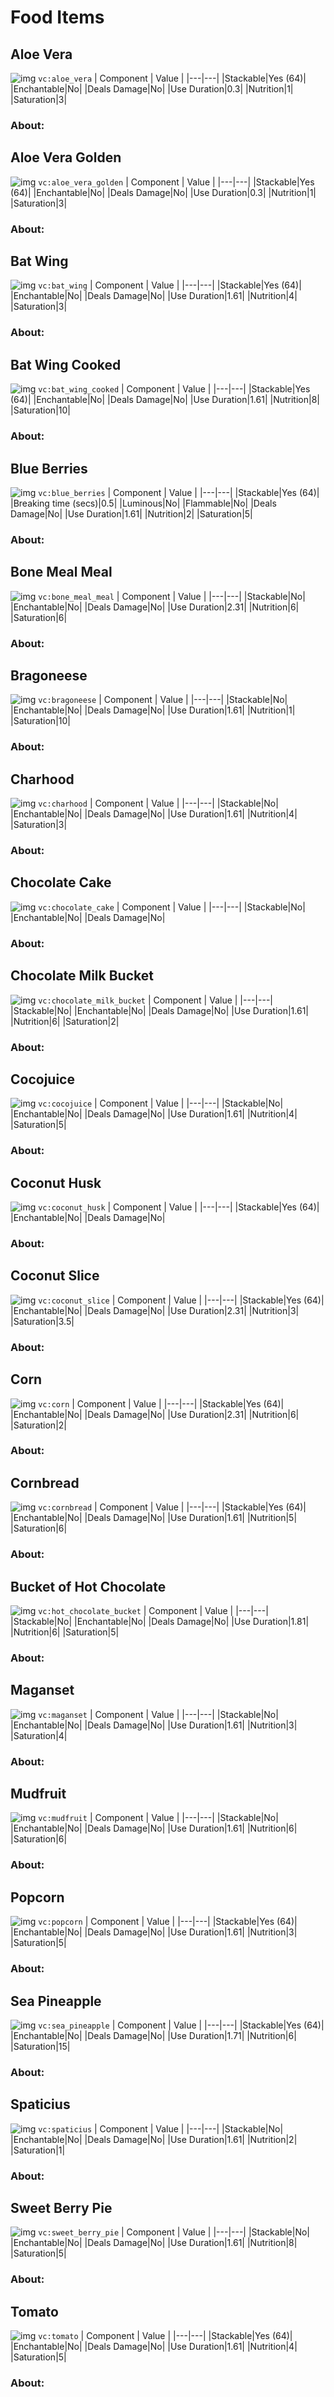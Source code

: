 # Food Items


## Aloe Vera
![img](../ass-sets/items/aloe_vera.png)
`vc:aloe_vera`
| Component | Value |
|---|---|
|Stackable|Yes (64)|
|Enchantable|No|
|Deals Damage|No|
|Use Duration|0.3|
|Nutrition|1|
|Saturation|3|

### About: 


## Aloe Vera Golden
![img](../ass-sets/items/aloe_vera_golden.png)
`vc:aloe_vera_golden`
| Component | Value |
|---|---|
|Stackable|Yes (64)|
|Enchantable|No|
|Deals Damage|No|
|Use Duration|0.3|
|Nutrition|1|
|Saturation|3|

### About: 



## Bat Wing
![img](../ass-sets/items/bat_wing.png)
`vc:bat_wing`
| Component | Value |
|---|---|
|Stackable|Yes (64)|
|Enchantable|No|
|Deals Damage|No|
|Use Duration|1.61|
|Nutrition|4|
|Saturation|3|

### About: 


## Bat Wing Cooked
![img](../ass-sets/items/bat_wing_cooked.png)
`vc:bat_wing_cooked`
| Component | Value |
|---|---|
|Stackable|Yes (64)|
|Enchantable|No|
|Deals Damage|No|
|Use Duration|1.61|
|Nutrition|8|
|Saturation|10|

### About: 


## Blue Berries
![img](../ass-sets/items/blue_berries.png)
`vc:blue_berries`
| Component | Value |
|---|---|
|Stackable|Yes (64)|
|Breaking time (secs)|0.5|
|Luminous|No|
|Flammable|No|
|Deals Damage|No|
|Use Duration|1.61|
|Nutrition|2|
|Saturation|5|

### About: 


## Bone Meal Meal
![img](../ass-sets/items/bone_meal_meal.png)
`vc:bone_meal_meal`
| Component | Value |
|---|---|
|Stackable|No|
|Enchantable|No|
|Deals Damage|No|
|Use Duration|2.31|
|Nutrition|6|
|Saturation|6|

### About: 


## Bragoneese
![img](../ass-sets/items/bragoneese.png)
`vc:bragoneese`
| Component | Value |
|---|---|
|Stackable|No|
|Enchantable|No|
|Deals Damage|No|
|Use Duration|1.61|
|Nutrition|1|
|Saturation|10|

### About: 


## Charhood
![img](../ass-sets/items/charhood.png)
`vc:charhood`
| Component | Value |
|---|---|
|Stackable|No|
|Enchantable|No|
|Deals Damage|No|
|Use Duration|1.61|
|Nutrition|4|
|Saturation|3|

### About: 


## Chocolate Cake
![img](../ass-sets/items/chocolate_cake.png)
`vc:chocolate_cake`
| Component | Value |
|---|---|
|Stackable|No|
|Enchantable|No|
|Deals Damage|No|

### About: 


## Chocolate Milk Bucket
![img](../ass-sets/items/chocolate_milk_bucket.png)
`vc:chocolate_milk_bucket`
| Component | Value |
|---|---|
|Stackable|No|
|Enchantable|No|
|Deals Damage|No|
|Use Duration|1.61|
|Nutrition|6|
|Saturation|2|

### About: 


## Cocojuice
![img](../ass-sets/items/cocojuice.png)
`vc:cocojuice`
| Component | Value |
|---|---|
|Stackable|No|
|Enchantable|No|
|Deals Damage|No|
|Use Duration|1.61|
|Nutrition|4|
|Saturation|5|

### About: 


## Coconut Husk
![img](../ass-sets/items/coconut_husk.png)
`vc:coconut_husk`
| Component | Value |
|---|---|
|Stackable|Yes (64)|
|Enchantable|No|
|Deals Damage|No|

### About: 


## Coconut Slice
![img](../ass-sets/items/coconut_slice.png)
`vc:coconut_slice`
| Component | Value |
|---|---|
|Stackable|Yes (64)|
|Enchantable|No|
|Deals Damage|No|
|Use Duration|2.31|
|Nutrition|3|
|Saturation|3.5|

### About: 



## Corn
![img](../ass-sets/items/corn.png)
`vc:corn`
| Component | Value |
|---|---|
|Stackable|Yes (64)|
|Enchantable|No|
|Deals Damage|No|
|Use Duration|2.31|
|Nutrition|6|
|Saturation|2|

### About: 


## Cornbread
![img](../ass-sets/items/cornbread.png)
`vc:cornbread`
| Component | Value |
|---|---|
|Stackable|Yes (64)|
|Enchantable|No|
|Deals Damage|No|
|Use Duration|1.61|
|Nutrition|5|
|Saturation|6|

### About: 


## Bucket of Hot Chocolate
![img](../ass-sets/items/hot_chocolate_bucket.png)
`vc:hot_chocolate_bucket`
| Component | Value |
|---|---|
|Stackable|No|
|Enchantable|No|
|Deals Damage|No|
|Use Duration|1.81|
|Nutrition|6|
|Saturation|5|

### About: 


## Maganset
![img](../ass-sets/items/maganset.png)
`vc:maganset`
| Component | Value |
|---|---|
|Stackable|No|
|Enchantable|No|
|Deals Damage|No|
|Use Duration|1.61|
|Nutrition|3|
|Saturation|4|

### About: 


## Mudfruit
![img](../ass-sets/items/mudfruit.png)
`vc:mudfruit`
| Component | Value |
|---|---|
|Stackable|No|
|Enchantable|No|
|Deals Damage|No|
|Use Duration|1.61|
|Nutrition|6|
|Saturation|6|

### About: 


## Popcorn
![img](../ass-sets/items/popcorn.png)
`vc:popcorn`
| Component | Value |
|---|---|
|Stackable|Yes (64)|
|Enchantable|No|
|Deals Damage|No|
|Use Duration|1.61|
|Nutrition|3|
|Saturation|5|

### About: 


## Sea Pineapple
![img](../ass-sets/items/sea_pineapple.png)
`vc:sea_pineapple`
| Component | Value |
|---|---|
|Stackable|Yes (64)|
|Enchantable|No|
|Deals Damage|No|
|Use Duration|1.71|
|Nutrition|6|
|Saturation|15|

### About: 



## Spaticius
![img](../ass-sets/items/spaticius.png)
`vc:spaticius`
| Component | Value |
|---|---|
|Stackable|No|
|Enchantable|No|
|Deals Damage|No|
|Use Duration|1.61|
|Nutrition|2|
|Saturation|1|

### About: 



## Sweet Berry Pie
![img](../ass-sets/items/sweet_berry_pie.png)
`vc:sweet_berry_pie`
| Component | Value |
|---|---|
|Stackable|No|
|Enchantable|No|
|Deals Damage|No|
|Use Duration|1.61|
|Nutrition|8|
|Saturation|5|

### About: 


## Tomato
![img](../ass-sets/items/tomato.png)
`vc:tomato`
| Component | Value |
|---|---|
|Stackable|Yes (64)|
|Enchantable|No|
|Deals Damage|No|
|Use Duration|1.61|
|Nutrition|4|
|Saturation|5|

### About: 
